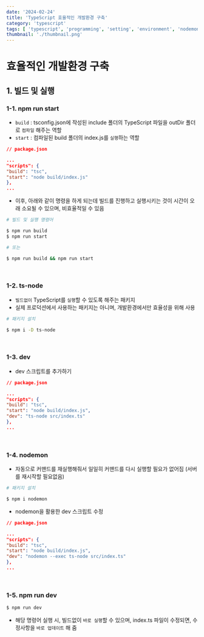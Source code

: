 ```yaml
---
date: '2024-02-24'
title: 'TypeScript 효율적인 개발환경 구축'
category: 'typescript'
tags: [ 'typescript', 'programming', 'setting', 'environment', 'nodemon', 'npm' ]
thumbnail: './thumbnail.png'
---
```


# 효율적인 개발환경 구축

## 1. 빌드 및 실행

### 1-1. npm run start

- `build` : tsconfig.json에 작성된 include 폴더의 TypeScript 파일을 outDir 폴더로 `컴파일` 해주는 역할
- `start` : 컴파일된 build 폴더의 index.js를 `실행`하는 역할

```json
// package.json

...
"scripts": {
"build": "tsc",
"start": "node build/index.js"
},
...
```

- 이후, 아래와 같이 명령을 하게 되는데 빌드를 진행하고 실행시키는 것이 시간이 오래 소요될 수 있으며, 비효율적일 수 있음

```bash
# 빌드 및 실행 명령어

$ npm run build
$ npm run start

# 또는

$ npm run build && npm run start
```

<br/>

### 1-2. ts-node

- `빌드없이` TypeScript를 `실행`할 수 있도록 해주는 패키지
- 실제 프로덕션에서 사용하는 패키지는 아니며, 개발환경에서만 효율성을 위해 사용

```bash
# 패키지 설치

$ npm i -D ts-node
```

<br/>

### 1-3. dev

- dev 스크립트를 추가하기

```json
// package.json

...
"scripts": {
"build": "tsc",
"start": "node build/index.js",
"dev": "ts-node src/index.ts"
},
...
```

<br/>

### 1-4. nodemon

- 자동으로 커맨드를 재실행해줘서 일일히 커맨드를 다시 실행할 필요가 없어짐 (서버를 재시작할 필요없음)

```bash
# 패키지 설치

$ npm i nodemon
```

- nodemon을 활용한 dev 스크립트 수정

```json
// package.json

...
"scripts": {
"build": "tsc",
"start": "node build/index.js",
"dev": "nodemon --exec ts-node src/index.ts"
},
...
```

<br/>

### 1-5. npm run dev

```bash
$ npm run dev
```

- 해당 명령어 실행 시, 빌드없이 `바로 실행`할 수 있으며, index.ts 파일이 수정되면, 수정사항을 `바로 업데이트` 해 줌

[//]: # (---)

[//]: # ()

[//]: # (## Source)

[//]: # ()

[//]: # (- [<>]&#40;<>&#41;)

